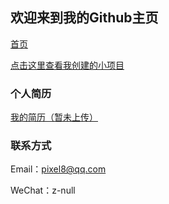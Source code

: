 ## 欢迎来到我的Github主页

[首页](https://ny4nts.github.io/) 

[点击这里查看我创建的小项目](https://github.com/Ny4nts/)


### 个人简历
[我的简历（暂未上传）](https://github.com/#)

### 联系方式
Email：pixel8@qq.com

WeChat：z-null
